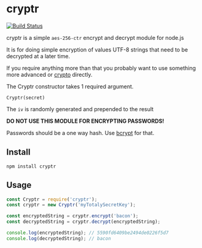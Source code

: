 # cryptr

[![Build Status](https://travis-ci.org/MauriceButler/cryptr.svg?branch=master)](https://travis-ci.org/MauriceButler/cryptr)

cryptr is a simple `aes-256-ctr` encrypt and decrypt module for node.js

It is for doing simple encryption of values UTF-8 strings that need to be decrypted at a later time.

If you require anything more than that you probably want to use something more advanced or [crypto](https://nodejs.org/api/crypto.html) directly.

The Cryptr constructor takes 1 required argument.

`Cryptr(secret)`

The `iv` is randomly generated and prepended to the result

**DO NOT USE THIS MODULE FOR ENCRYPTING PASSWORDS!**

Passwords should be a one way hash. Use [bcrypt](https://npmjs.org/package/bcrypt) for that.

## Install

`npm install cryptr`

## Usage

```javascript
const Cryptr = require('cryptr');
const cryptr = new Cryptr('myTotalySecretKey');

const encryptedString = cryptr.encrypt('bacon');
const decryptedString = cryptr.decrypt(encryptedString);

console.log(encryptedString); // 5590fd6409be2494de0226f5d7
console.log(decryptedString); // bacon
```
